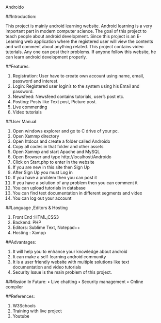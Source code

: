 Androido


##Introduction:

This project is mainly android learning website. Android learning is a very important part in modern computer science. The goal of this project to teach people about android development. Since this project is an E-Learning web application where the registered user will view the contents and will comment about anything related. This project contains video tutorials. Any one can post their problems. If anyone follow this website, he can learn android development properly.


##Features:
1.	Registration: User have to create own account using name, email, password and interest.
2.	Login: Registered user login’s to the system using his Email and password.
3.	Newsfeed: Newsfeed contains tutorials, user’s post etc.
4.	Posting: Posts like Text post, Picture post.
5.	Live commenting
6.	Video tutorials


##User Manual 
1.	Open windows explorer and go to C drive of your pc.
2.	Open Xammp directory
3.	Open htdocs and create a folder called Androido
4.	Copy all codes in that folder and other assets
5.	Open Xammp and start Apache and MySQL
6.	Open Browser and type http://localhost/Androido
7.	Click on Start.php to enter in the website
8.	If you are new in this site then Sign Up
9.	After Sign Up you must Log in 
10.	If you have a problem then you can post it 
11.	If you have a solution of any problem then you can comment it
12.	You can upload tutorials in database
13.	You can find text documentation in different segments and video
14.	You can log out your account

##Language ,Editors & Hosting
1.	Front End :HTML,CSS3
2.	Backend: PHP
3.	Editors: Sublime Text, Notepad++
4.	Hosting : Xampp


##Advantages:
1.	It will help you to enhance your knowledge about android
2.	It can make a self-learning android community
3.	It is a user friendly website with multiple solutions like text documentation and video tutorials
4.	Security Issue is the main problem of this project.

##Mission In Future:
•	Live chatting
•	Security management
•	Online compiler


##References:
1.	W3Schools
2.	Training with live project
3.	Youtube
